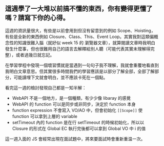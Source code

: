 ## 這週學了一大堆以前搞不懂的東西，你有變得更懂了嗎？請寫下你的心得。
這週的資訊量很大，有些是以前會用到但沒有留意到的例如 Scope、Hoisting，有些是全新的東西例如 Closure、Class、This、Event Loop。其實我對這類偏概念性的知識很難入腦（就好似 week 15 的 瀏覽器文章），就算閱讀文章時我明白發生什麼事，但也很難用自己的語言去解釋給別人聽（可能代表其實未理解得完整），或者過幾日就忘記。

在學習學程中發現一個壞習慣就是當遇到一句句子我不理解，我就會重覆地看直到我明白文章意思。但其實很多時間我們的學習應該是以部分了解全部，全部了解部分，可能讀埋下文就會明白，並不應該卡死在一個點。

看完這一週的檢討發現自己都是一知半解：
- WebAPI 不是一個地方，是一個種類，有少少像 libaray 的感覺
- WebAPI 的 function 可以是同步或非同步，決定於 function 本身
- function expression 不會寫入 VO/AO 中，但會初始化 `[[Scope]]` 使 function 可以拿到上層的 variable
- setTimeout 內的 function 是在行 setTimeout 的時候初始化，所以以 Closure 的形式在 Global EC 執行完後都可以拿到 Global VO 中 i 的值

這一週入面的 JS 會經常出現在面試題中，將來要面試時會重新重温一次。